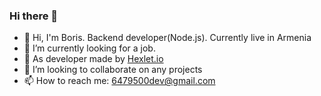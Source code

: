 ### Hi there 👋 
- 👋 Hi, I'm Boris. Backend developer(Node.js). Currently live in Armenia
- 🔭 I’m currently looking for a job.
- 🌱 As developer made by [Hexlet.io](https://ru.hexlet.io)
- 👯 I’m looking to collaborate on any projects
- 📫 How to reach me: 6479500dev@gmail.com
<!--
**CENTneRMOB/CENTneRMOB** is a ✨ _special_ ✨ repository because its `README.md` (this file) appears on your GitHub profile.
https://rvision.ru/
Here are some ideas to get you started:

- 🔭 I’m currently working on ...
- 🌱 I’m currently learning ...
- 👯 I’m looking to collaborate on ...
- 🤔 I’m looking for help with ...
- 💬 Ask me about ...
- 📫 How to reach me: ...
- 😄 Pronouns: ...
- ⚡ Fun fact: ...
-->
